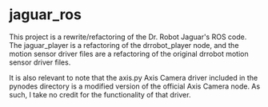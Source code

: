 # jaguar_ros
This project is a rewrite/refactoring of the Dr. Robot Jaguar's ROS code.  The jaguar_player is a refactoring of the drrobot_player node, and the motion sensor driver files are a refactoring of the original drrobot motion sensor driver files.

It is also relevant to note that the axis.py Axis Camera driver included in the pynodes directory is a modified version of the official Axis Camera node.  As such, I take no credit for the functionality of that driver.
